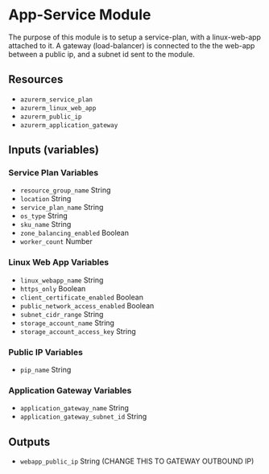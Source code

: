 # App-Service Module

The purpose of this module is to setup a service-plan, with a linux-web-app attached to it.
A gateway (load-balancer) is connected to the the web-app between a public ip, and a subnet id sent to the module.

## Resources

- `azurerm_service_plan`
- `azurerm_linux_web_app`
- `azurerm_public_ip`
- `azurerm_application_gateway`

## Inputs (variables)

### Service Plan Variables

- `resource_group_name` String
- `location` String
- `service_plan_name` String
- `os_type` String
- `sku_name` String
- `zone_balancing_enabled` Boolean
- `worker_count` Number

### Linux Web App Variables

- `linux_webapp_name` String
- `https_only` Boolean
- `client_certificate_enabled` Boolean
- `public_network_access_enabled` Boolean
- `subnet_cidr_range` String
- `storage_account_name` String
- `storage_account_access_key` String

### Public IP Variables

- `pip_name` String

### Application Gateway Variables

- `application_gateway_name` String
- `application_gateway_subnet_id` String

## Outputs

- `webapp_public_ip` String (CHANGE THIS TO GATEWAY OUTBOUND IP)